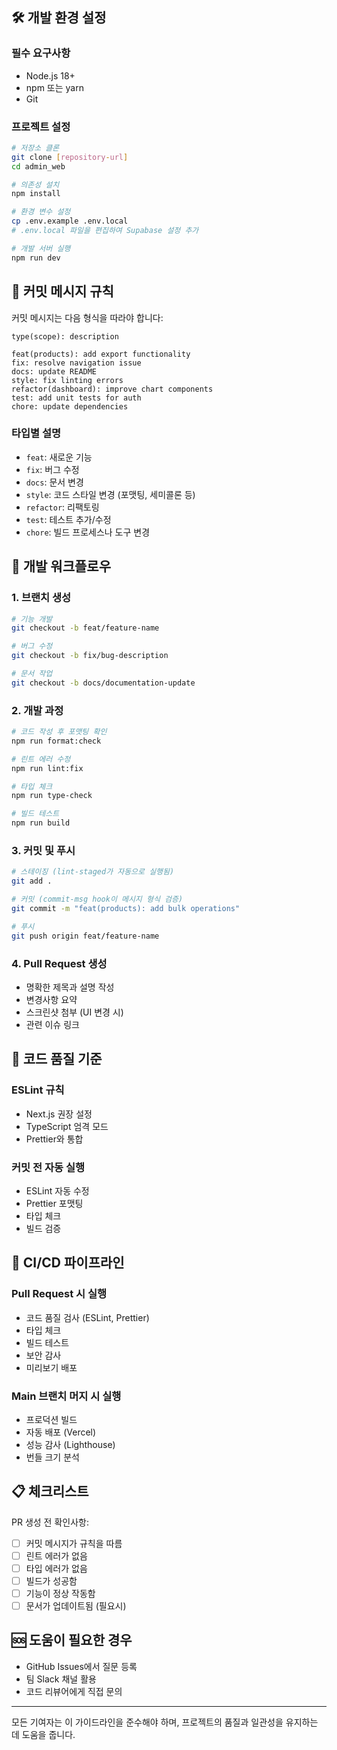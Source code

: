 ## 🛠 개발 환경 설정

### 필수 요구사항

- Node.js 18+
- npm 또는 yarn
- Git

### 프로젝트 설정

```bash
# 저장소 클론
git clone [repository-url]
cd admin_web

# 의존성 설치
npm install

# 환경 변수 설정
cp .env.example .env.local
# .env.local 파일을 편집하여 Supabase 설정 추가

# 개발 서버 실행
npm run dev
```

## 📝 커밋 메시지 규칙

커밋 메시지는 다음 형식을 따라야 합니다:

```
type(scope): description

feat(products): add export functionality
fix: resolve navigation issue
docs: update README
style: fix linting errors
refactor(dashboard): improve chart components
test: add unit tests for auth
chore: update dependencies
```

### 타입별 설명

- `feat`: 새로운 기능
- `fix`: 버그 수정
- `docs`: 문서 변경
- `style`: 코드 스타일 변경 (포맷팅, 세미콜론 등)
- `refactor`: 리팩토링
- `test`: 테스트 추가/수정
- `chore`: 빌드 프로세스나 도구 변경

## 🔄 개발 워크플로우

### 1. 브랜치 생성

```bash
# 기능 개발
git checkout -b feat/feature-name

# 버그 수정
git checkout -b fix/bug-description

# 문서 작업
git checkout -b docs/documentation-update
```

### 2. 개발 과정

```bash
# 코드 작성 후 포맷팅 확인
npm run format:check

# 린트 에러 수정
npm run lint:fix

# 타입 체크
npm run type-check

# 빌드 테스트
npm run build
```

### 3. 커밋 및 푸시

```bash
# 스테이징 (lint-staged가 자동으로 실행됨)
git add .

# 커밋 (commit-msg hook이 메시지 형식 검증)
git commit -m "feat(products): add bulk operations"

# 푸시
git push origin feat/feature-name
```

### 4. Pull Request 생성

- 명확한 제목과 설명 작성
- 변경사항 요약
- 스크린샷 첨부 (UI 변경 시)
- 관련 이슈 링크

## 🧪 코드 품질 기준

### ESLint 규칙

- Next.js 권장 설정
- TypeScript 엄격 모드
- Prettier와 통합

### 커밋 전 자동 실행

- ESLint 자동 수정
- Prettier 포맷팅
- 타입 체크
- 빌드 검증

## 🚀 CI/CD 파이프라인

### Pull Request 시 실행

- 코드 품질 검사 (ESLint, Prettier)
- 타입 체크
- 빌드 테스트
- 보안 감사
- 미리보기 배포

### Main 브랜치 머지 시 실행

- 프로덕션 빌드
- 자동 배포 (Vercel)
- 성능 감사 (Lighthouse)
- 번들 크기 분석

## 📋 체크리스트

PR 생성 전 확인사항:

- [ ] 커밋 메시지가 규칙을 따름
- [ ] 린트 에러가 없음
- [ ] 타입 에러가 없음
- [ ] 빌드가 성공함
- [ ] 기능이 정상 작동함
- [ ] 문서가 업데이트됨 (필요시)

## 🆘 도움이 필요한 경우

- GitHub Issues에서 질문 등록
- 팀 Slack 채널 활용
- 코드 리뷰어에게 직접 문의

---

모든 기여자는 이 가이드라인을 준수해야 하며, 프로젝트의 품질과 일관성을 유지하는 데 도움을 줍니다.
